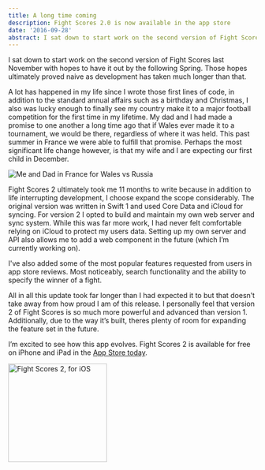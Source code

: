 ```yaml
---
title: A long time coming
description: Fight Scores 2.0 is now available in the app store
date: '2016-09-28'
abstract: I sat down to start work on the second version of Fight Scores last November with hopes to have it out by the following Spring. Those hopes ultimately proved naive as development has taken much longer than that.
---
```


I sat down to start work on the second version of Fight Scores last November with hopes to have it out by the following Spring. Those hopes ultimately proved naive as development has taken much longer than that. 

A lot has happened in my life since I wrote those first lines of code, in addition to the standard annual affairs such as a birthday and Christmas, I also was lucky enough to finally see my country make it to a major football competition for the first time in my lifetime. My dad and I had made a promise to one another a long time ago that if Wales ever made it to a tournament, we would be there, regardless of where it was held. This past summer in France we were able to fulfill that promise. Perhaps the most significant life change however, is that my wife and I are expecting our first child in December. 

<div class='left'>
	<img src="/assets/images/posts/WalesRussia.jpg" alt="Me and Dad in France for Wales vs Russia"
	title="Me and Dad in France for Wales vs Russia" />
</div>

Fight Scores 2 ultimately took me 11 months to write because in addition to life interrupting development, I choose expand the scope considerably. The original version was written in Swift 1 and used Core Data and iCloud for syncing. For version 2 I opted to build and maintain my own web server and sync system. While this was far more work, I had never felt comfortable relying on iCloud to protect my users data. Setting up my own server and API also allows me to add a web component in the future (which I’m currently working on).

I've also added some of the most popular features requested from users in app store reviews. Most noticeably, search functionality and the ability to specify the winner of a fight.

All in all this update took far longer than I had expected it to but that doesn’t take away from how proud I am of this release. I personally feel that version 2 of Fight Scores is so much more powerful and advanced than version 1. Additionally, due to the way it’s built, theres plenty of room for expanding the feature set in the future. 

I’m excited to see how this app evolves. Fight Scores 2 is available for free on iPhone and iPad in the [App Store today](http://itunes.apple.com/app/fight-scores-2-boxing-scorecards/id1125374157?ls=1&mt=8).

<div class='centred'>
	<img src="/assets/images/posts/FSLogo@2x.png" alt='Fight Scores 2, for iOS' width='200' height='200' />
</div>